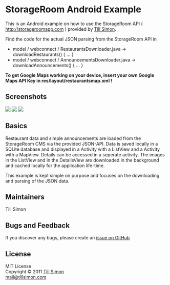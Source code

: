 # StorageRoom Android Example

This is an Android example on how to use the StorageRoom API ( <http://storageroomapp.com> ) provided by [Till Simon](http://www.tillsimon.com/).  

Find the code for the actual JSON parsing from the StorageRoom API in  

+ model / webconnect / RestaurantsDownloader.java -> downloadRestaurants() { ... }
+ model / webconnect / AnnouncementsDownloader.java -> downloadAnnouncements() { ... }

**To get Google Maps working on your device, insert your own Google Maps API Key in res/layout/restaurantsmap.xml !** 

## Screenshots

[![](http://farm4.static.flickr.com/3057/5852900499_bb292d6fb8.jpg)](http://farm4.static.flickr.com/3057/5852900499_bb292d6fb8.jpg)
[![](http://farm4.static.flickr.com/3074/5852899963_8da71c437d.jpg)](http://farm4.static.flickr.com/3074/5852899963_8da71c437d.jpg)
[![](http://farm3.static.flickr.com/2513/5853454018_f50fb092f1.jpg)](http://farm3.static.flickr.com/2513/5853454018_f50fb092f1.jpg)
	

## Basics

Restaurant data and simple announcements are loaded from the StorageRoom CMS via the provided JSON-API. Data is saved locally in a SQLite database and displayed in a Activity with a ListView and a Activity with a MapView. Details can be accessed in a seperate activity.
The images in the ListView and in the DetailsView are downloaded in the background and cached locally for the application life-time.  

This example is kept simple on purpose and focuses on the downloading and parsing of the JSON data.

## Maintainers

Till Simon

## Bugs and Feedback

If you discover any bugs, please create an [issue on GitHub](http://github.com/tillsimon/storage_room_android_example/issues)

## License

MIT License  
Copyright &copy; 2011 [Till Simon](http://www.tillsimon.com)  
<mail@tillsimon.com>

